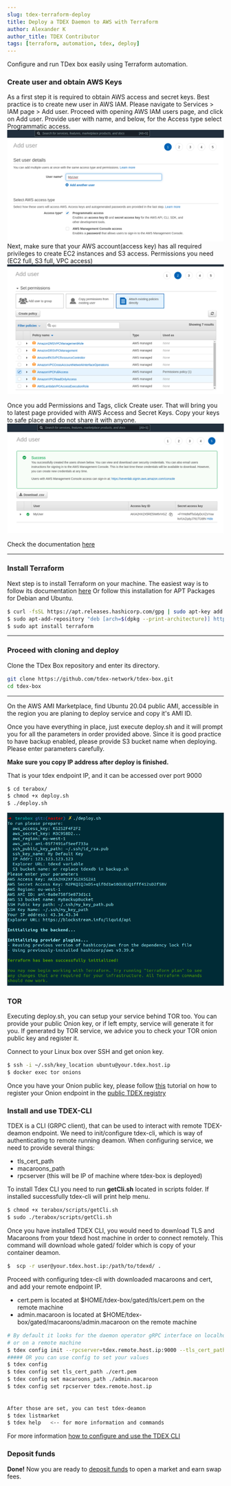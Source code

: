```yaml
---
slug: tdex-terraform-deploy
title: Deploy a TDEX Daemon to AWS with Terraform
author: Alexander K
author_title: TDEX Contributor
tags: [terraform, automation, tdex, deploy]
---
```


Configure and run TDex box easily using Terraform automation. 

<!--truncate-->

### Create user and obtain AWS Keys

As a first step it is required to obtain AWS access and secret keys. Best practice is to create new user in AWS IAM. 
Please navigate to Services > IAM page > Add user. 
Proceed with opening AWS IAM users page, and click on Add user. Provide user with name, and below, for the Access type select Programmatic access. ![Add User](../static/img/add-user.png)
Next, make sure that your AWS account(access key) has all required privileges to create EC2 instances and S3 access.
Permissions you need (EC2 full, S3 full, VPC access)
![Attach permissions](../static/img/attach-perms.png)

Once you add Permissions and Tags, click Create user. That will bring you to latest page provided with AWS Access and Secret Keys. 
Copy your keys to safe place and do not share it with anyone.
![Attach permissions](../static/img/user-keys.png)

Check the documentation [here](https://docs.aws.amazon.com/IAM/latest/UserGuide/id_users_create.html)

- - - - - 
### Install Terraform

Next step is to install Terraform on your machine.
The easiest way is to follow its documentation [here](https://www.terraform.io/docs/cli/install/apt.html) 
Or follow this installation for APT Packages for Debian and Ubuntu.
```sh
$ curl -fsSL https://apt.releases.hashicorp.com/gpg | sudo apt-key add -
$ sudo apt-add-repository "deb [arch=$(dpkg --print-architecture)] https://apt.releases.hashicorp.com $(lsb_release -cs) main"
$ sudo apt install terraform
```
- - - - - 
### Proceed with cloning and deploy
Clone the TDex Box repository and enter its directory. 
```sh
git clone https://github.com/tdex-network/tdex-box.git
cd tdex-box
```
- - - - - 

On the AWS AMI Marketplace, find Ubuntu 20.04 public AMI, accessible in the region you are planing to deploy service and copy it's AMI ID. 


Once you have everything in place, just execute deploy.sh and it will prompt you for all the parameters in order provided above. 
Since it is good practice to have backup enabled, please provide S3 bucket name when deploying. 
Please enter parameters carefully. 

**Make sure you copy IP address after deploy is finished.**

That is your tdex endpoint IP, and it can be accessed over port 9000
```sh
$ cd terabox/
$ chmod +x deploy.sh
$ ./deploy.sh
```
![Deploy](../static/img/deploy.png)

### TOR 

Executing deploy.sh, you can setup your service behind TOR too. 
You can provide your public Onion key, or if left empty, service will generate it for you. 
If generated by TOR service, we advice you to check your TOR onion public key and register it.

Connect to your Linux box over SSH and get onion key.
```sh
$ ssh -i ~/.ssh/key_location ubuntu@your.tdex.host.ip
$ docker exec tor onions

```

Once you have your Onion public key, please follow [this](https://dev.tdex.network/docs/provider/registry) tutorial on how to register your Onion endpoint in the [public TDEX registry ](https://github.com/TDex-network/tdex-registry)



### Install and use TDEX-CLI

TDEX is a CLI (GRPC client), that can be used to interact with remote TDEX-deamon endpoint. 
We need to init/configure tdex-cli, which is way of authenticating to remote running deamon. 
When configuring service, we need to provide several things:
 - tls_cert_path
 - macaroons_path
 - rpcserver (this will be IP of machine where tdex-box is deployed)

To install Tdex CLI you need to run **getCli.sh** located in scripts folder. If installed successfully tdex-cli will print help menu.

```sh
$ chmod +x terabox/scripts/getCli.sh
$ sudo ./terabox/scripts/getCli.sh
```

Once you have installed TDEX CLI, you would need to download TLS and Macaroons from your tdexd host machine in order to connect remotely. This command will download whole gated/ folder which is copy of your container deamon. 
```sh
$  scp -r user@your.tdex.host.ip:/path/to/tdexd/ .
```

Proceed with configuring tdex-cli with downloaded macaroons and cert, and add your remote endpoint IP. 
 - cert.pem is located at $HOME/tdex-box/gated/tls/cert.pem on the remote machine
 - admin.macaroon is located at $HOME/tdex-box/gated/macaroons/admin.macaroon on the remote machine
```sh
# By default it looks for the daemon operator gRPC interface on localhost:9000
# or on a remote machine
$ tdex config init --rpcserver=tdex.remote.host.ip:9000 --tls_cert_path=./cert.pem --macaroons_path=./admin.macaroon
##### OR you can use config to set your values
$ tdex config
$ tdex config set tls_cert_path ./cert.pem
$ tdex config set macaroons_path ./admin.macaroon
$ tdex config set rpcserver tdex.remote.host.ip 


After those are set, you can test tdex-deamon
$ tdex listmarket
$ tdex help   <-- for more information and commands
```
For more information [how to configure and use the TDEX CLI](https://dev.tdex.network/docs/provider/daemon/getting_started/configure_cli)
### Deposit funds
**Done!** Now you are ready to [deposit funds](https://dev.tdex.network/docs/provider/daemon/deposit_funds) to open a market and earn swap fees.
